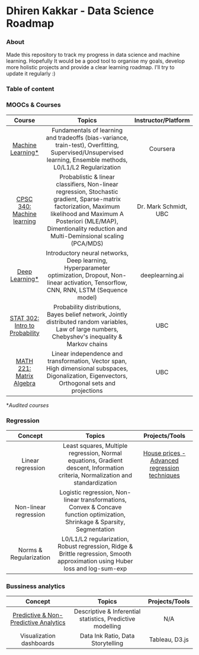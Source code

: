 # Dhiren Kakkar - Data Science Roadmap


### About

Made this repository to track my progress in data science and machine learning. Hopefully It would be a good tool to organise my goals, develop more holistic projects and provide a clear learning roadmap. I'll try to update it regularly :)

### Table of content

### MOOCs & Courses
| Course | Topics | Instructor/Platform |
| :------------: | :---: | :-----: |
| [Machine Learning*](https://www.coursera.org/learn/machine-learning) | Fundamentals of learning and tradeoffs (bias-variance, train-test), Overfitting, Supervised/Unsupervised learning, Ensemble methods, L0/L1/L2 Regularization| Coursera |
| [CPSC 340: Machine learning](https://www.cs.ubc.ca/~schmidtm/Courses/340-F19/) | Probablistic & linear classifiers, Non-linear regression, Stochastic gradient, Sparse-matrix factorization, Maximum likelihood and Maximum A Posteriori (MLE/MAP), Dimentionality reduction and Multi-Deminsional scaling (PCA/MDS) | Dr. Mark Schmidt, UBC | 
| [Deep Learning*](https://www.coursera.org/specializations/deep-learning) | Introductory neural networks, Deep learning, Hyperparameter optimization, Dropout, Non-linear activation, Tensorflow, CNN, RNN, LSTM (Sequence model) | deeplearning.ai |
| [STAT 302: Intro to Probability](https://courses.students.ubc.ca/cs/courseschedule?pname=subjarea&tname=subj-course&dept=STAT&course=302) | Probability distributions, Bayes belief network, Jointly distributed random variables, Law of large numbers, Chebyshev's inequality & Markov chains | UBC |
| [MATH 221: Matrix Algebra](https://courses.students.ubc.ca/cs/courseschedule?pname=subjarea&tname=subj-course&dept=MATH&course=221) | Linear independence and transformation, Vector span, High dimensional subspaces, Digonalization, Eigenvectors, Orthogonal sets and projections | UBC |

**Audited courses*

### Regression

| Concept | Topics | Projects/Tools |
| :------------: | :---: | :-----: |
| Linear regression | Least squares, Multiple regression, Normal equations, Gradient descent, Information criteria, Normalization and standardization| [House prices - Advanced regression techniques](https://www.kaggle.com/c/house-prices-advanced-regression-techniques) |
| Non-linear regression | Logistic regression, Non-linear transformations, Convex & Concave function optimization, Shrinkage & Sparsity, Segmentation |  |
| Norms & Regularization | L0/L1/L2 regularization, Robust regression, Ridge & Brittle regression, Smooth approximation using Huber loss and log-sum-exp | |


### Bussiness analytics

| Concept | Topics | Projects/Tools |
| :------------: | :---: | :-----: |
| [Predictive & Non-Predictive Analytics](https://www.forbes.com/sites/piyankajain/2012/05/01/the-power-of-non-predictive-analytics/#5cb247587909) | Descriptive & Inferential statistics, Predictive modelling | N/A |
| Visualization dashboards | Data Ink Ratio, Data Storytelling | Tableau, D3.js |

 
